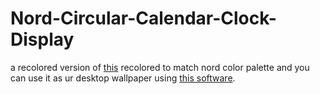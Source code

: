 # Nord-Circular-Calendar-Clock-Display
a recolored version of [this](https://codepen.io/mattjuggins/pen/WGRRYx)  recolored to match nord color palette and you can use it as ur desktop wallpaper using [this software](https://rocksdanister.github.io/lively/).
